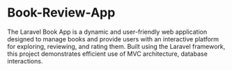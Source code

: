 # Book-Review-App
The Laravel Book App is a dynamic and user-friendly web application designed to manage books and provide users with an interactive platform for exploring, reviewing, and rating them. Built using the Laravel framework, this project demonstrates efficient use of MVC architecture, database interactions.
